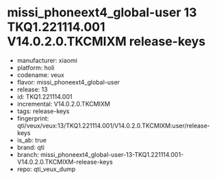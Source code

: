 # missi_phoneext4_global-user 13 TKQ1.221114.001 V14.0.2.0.TKCMIXM release-keys
- manufacturer: xiaomi
- platform: holi
- codename: veux
- flavor: missi_phoneext4_global-user
- release: 13
- id: TKQ1.221114.001
- incremental: V14.0.2.0.TKCMIXM
- tags: release-keys
- fingerprint: qti/veux/veux:13/TKQ1.221114.001/V14.0.2.0.TKCMIXM:user/release-keys
- is_ab: true
- brand: qti
- branch: missi_phoneext4_global-user-13-TKQ1.221114.001-V14.0.2.0.TKCMIXM-release-keys
- repo: qti_veux_dump
